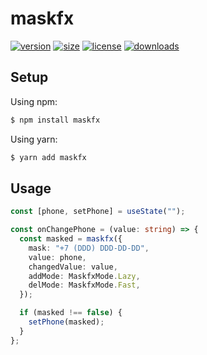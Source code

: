 # maskfx

[![version](https://img.shields.io/npm/v/maskfx.svg?style=flat-square&logo=npm)](https://npmjs.com/package/maskfx)
[![size](https://img.shields.io/bundlephobia/min/maskfx.svg?style=flat-square&logo=npm)](https://npmjs.com/package/maskfx)
[![license](https://img.shields.io/npm/l/maskfx.svg?style=flat-square&logo=npm)](https://npmjs.com/package/maskfx)
[![downloads](https://img.shields.io/npm/dm/maskfx.svg?style=flat-square&logo=npm)](https://npmjs.com/package/maskfx)

## Setup

Using npm:

```bash
$ npm install maskfx
```

Using yarn:

```bash
$ yarn add maskfx
```

## Usage

```typescript
const [phone, setPhone] = useState("");

const onChangePhone = (value: string) => {
  const masked = maskfx({
    mask: "+7 (DDD) DDD-DD-DD",
    value: phone,
    changedValue: value,
    addMode: MaskfxMode.Lazy,
    delMode: MaskfxMode.Fast,
  });

  if (masked !== false) {
    setPhone(masked);
  }
};
```
